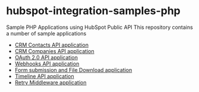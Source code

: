 # hubspot-integration-samples-php
Sample PHP Applications using HubSpot Public API
This repository contains a number of sample applications
 - [CRM Contacts API application](https://github.com/HubSpot/integration-examples-php/tree/master/contacts-app)
 - [CRM Companies API application](https://github.com/HubSpot/integration-examples-php/tree/master/companies-app)
 - [OAuth 2.0 API application](https://github.com/HubSpot/integration-examples-php/tree/master/oauth2-app)
 - [Webhooks API application](https://github.com/HubSpot/integration-examples-php/tree/master/webhooks-contacts-app)
 - [Form submission and File Download application](https://github.com/HubSpot/integration-examples-php/tree/master/form-submission-file-download-app)
 - [Timeline API application](https://github.com/HubSpot/integration-examples-php/tree/master/timeline-app)
 - [Retry Middleware application](https://github.com/HubSpot/integration-examples-php/tree/master/retry-middleware-app)
